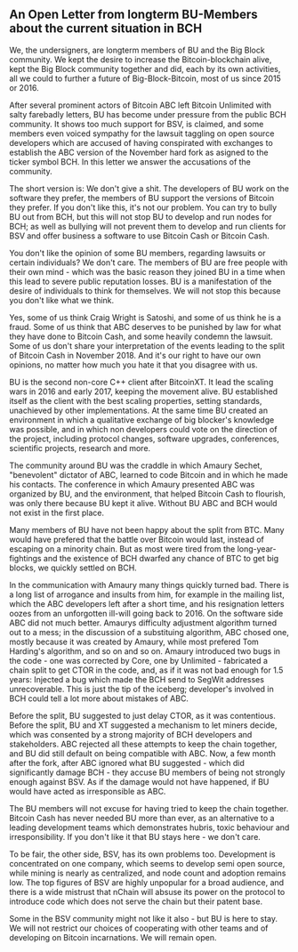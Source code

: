
## An Open Letter from longterm BU-Members about the current situation in BCH ##

We, the undersigners, are longterm members of BU and the Big Block community. We kept the desire to increase the Bitcoin-blockchain alive, kept the Big Block community together and did, each by its own activities, all we could to further a future of Big-Block-Bitcoin, most of us since 2015 or 2016.

After several prominent actors of Bitcoin ABC left Bitcoin Unlimited with salty farebadly letters, BU has become under pressure from the public BCH community. It shows too much support for BSV, is claimed, and some members even voiced sympathy for the lawsuit taggling on open source developers which are accused of having conspirated with exchanges to establish the ABC version of the November hard fork as asigned to the ticker symbol BCH. In this letter we answer the accusations of the community.

The short version is: We don't give a shit. The developers of BU work on the software they prefer, the members of BU support the versions of Bitcoin they prefer. If you don't like this, it's not our problem. You can try to bully BU out from BCH, but this will not stop BU to develop and run nodes for BCH; as well as bullying will not prevent them to develop and run clients for BSV and offer business a software to use Bitcoin Cash or Bitcoin Cash.

You don't like the opinion of some BU members, regarding lawsuits or certain individuals? We don't care. The members of BU are free people with their own mind - which was the basic reason they joined BU in a time when this lead to severe public reputation losses. BU is a manifestation of the desire of individuals to think for themselves. We will not stop this because you don't like what we think.

Yes, some of us think Craig Wright is Satoshi, and some of us think he is a fraud. Some of us think that ABC deserves to be punished by law for what they have done to Bitcoin Cash, and some heavily condemn the lawsuit. Some of us don't share your interpretation of the events leading to the split of Bitcoin Cash in November 2018. And it's our right to have our own opinions, no matter how much you hate it that you disagree with us.

BU is the second non-core C++ client after BitcoinXT. It lead the scaling wars in 2016 and early 2017, keeping the movement alive. BU established itself as the client with the best scaling properties, setting standards, unachieved by other implementations. At the same time BU created an environment in which a qualitative exchange of big blocker's knowledge was possible, and in which non developers could vote on the direction of the project, including protocol changes, software upgrades, conferences, scientific projects, research and more.

The community around BU was the craddle in which Amaury Sechet, "benevolent" dictator of ABC, learned to code Bitcoin and in which he made his contacts. The conference in which Amaury presented ABC was organized by BU, and the environment, that helped Bitcoin Cash to flourish, was only there because BU kept it alive. Without BU ABC and BCH would not exist in the first place.

Many members of BU have not been happy about the split from BTC. Many would have prefered that the battle over Bitcoin would last, instead of escaping on a minority chain. But as most were tired from the long-year-fightings and the existence of BCH dwarfed any chance of BTC to get big blocks, we quickly settled on BCH. 

In the communication with Amaury many things quickly turned bad. There is a long list of arrogance and insults from him, for example in the mailing list, which the ABC developers left after a short time, and his resignation letters oozes from an unforgotten ill-will going back to 2016. On the software side ABC did not much better. Amaurys difficulty adjustment algorithm turned out to a mess; in the discussion of a substituing algorithm, ABC chosed one, mostly because it was created by Amaury, while most prefered Tom Harding's algorithm, and so on and so on. Amaury introduced two bugs in the code - one was corrected by Core, one by Unlimited - fabricated a chain split to get CTOR in the code, and, as if it was not bad enough for 1.5 years: Injected a bug which made the BCH send to SegWit addresses unrecoverable. This is just the tip of the iceberg; developer's involved in BCH could tell a lot more about mistakes of ABC.

Before the split, BU suggested to just delay CTOR, as it was contentious. Before the split, BU and XT suggested a mechanism to let miners decide, which was consented by a strong majority of BCH developers and stakeholders. ABC rejected all these attempts to keep the chain together, and BU did still default on being compatible with ABC. Now, a few month after the fork, after ABC ignored what BU suggested - which did significantly damage BCH - they accuse BU members of being not strongly enough against BSV. As if the damage would not have happened, if BU would have acted as irresponsible as ABC.

The BU members will not excuse for having tried to keep the chain together. Bitcoin Cash has never needed BU more than ever, as an alternative to a leading development teams which demonstrates hubris, toxic behaviour and irresponsibility. If you don't like it that BU stays here - we don't care.

To be fair, the other side, BSV, has its own problems too. Development is concentrated on one company, which seems to develop semi open source, while mining is nearly as centralized, and node count and adoption remains low. The top figures of BSV are highly unpopular for a broad audience, and there is a wide mistrust that nChain will absuse its power on the protocol to introduce code which does not serve the chain but their patent base.

Some in the BSV community might not like it also - but BU is here to stay. We will not restrict our choices of cooperating with other teams and of developing on Bitcoin incarnations. We will remain open.
